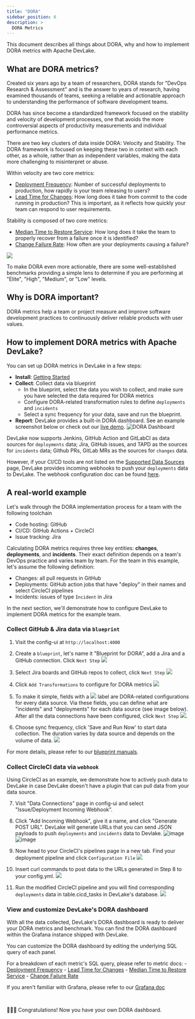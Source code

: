 ```yaml
---
title: "DORA"
sidebar_position: 6
description: >
  DORA Metrics
---
```



This document describes all things about DORA, why and how to implement DORA metrics with Apache DevLake.

## What are DORA metrics?
Created six years ago by a team of researchers, DORA stands for "DevOps Research & Assessment" and is the answer to years of research, having examined thousands of teams, seeking a reliable and actionable approach to understanding the performance of software development teams.

DORA has since become a standardized framework focused on the stability and velocity of development processes, one that avoids the more controversial aspects of productivity measurements and individual performance metrics.

There are two key clusters of data inside DORA: Velocity and Stability. The DORA framework is focused on keeping these two in context with each other, as a whole, rather than as independent variables, making the data more challenging to misinterpret or abuse. 

Within velocity are two core metrics: 
- [Deployment Frequency](https://devlake.apache.org/docs/Metrics/DeploymentFrequency): Number of successful deployments to production, how rapidly is your team releasing to users?
- [Lead Time for Changes](https://devlake.apache.org/docs/Metrics/LeadTimeForChanges): How long does it take from commit to the code running in production? This is important, as it reflects how quickly your team can respond to user requirements.

Stability is composed of two core metrics:
- [Median Time to Restore Service](https://devlake.apache.org/docs/Metrics/MTTR): How long does it take the team to properly recover from a failure once it is identified?
- [Change Failure Rate](https://devlake.apache.org/docs/Metrics/CFR): How often are your deployments causing a failure?

![](https://i.imgur.com/71EUflb.png)

To make DORA even more actionable, there are some well-established benchmarks providing a simple lens to determine if you are performing at "Elite", "High", "Medium", or "Low" levels. 

## Why is DORA important?
DORA metrics help a team or project measure and improve software development practices to continuously deliver reliable products with user values.


## How to implement DORA metrics with Apache DevLake?

You can set up DORA metrics in DevLake in a few steps:
- **Install**: [Getting Started](https://devlake.apache.org/docs/GettingStarted)
- **Collect**: Collect data via blueprint
    - In the blueprint, select the data you wish to collect, and make sure you have selected the data required for DORA metrics
    - Configure DORA-related transformation rules to define `deployments` and `incidents`
    - Select a sync frequency for your data, save and run the blueprint.
- **Report**: DevLake provides a built-in DORA dashboard. See an example screenshot below or check out our [live demo](https://grafana-lake.demo.devlake.io/grafana/d/qNo8_0M4z/dora?orgId=1).
![DORA Dashboard](https://i.imgur.com/y1pUIsk.png)

DevLake now supports Jenkins, GitHub Action and GitLabCI as data sources for `deployments` data; Jira, GitHub issues, and TAPD as the sources for `incidents` data; Github PRs, GitLab MRs as the sources for `changes` data.

However, if your CI/CD tools are not listed on the [Supported Data Sources](https://devlake.apache.org/docs/SupportedDataSources) page, DevLake provides incoming webhooks to push your `deployments` data to DevLake. The webhook configuration doc can be found [here](https://devlake.apache.org/docs/UserManuals/ConfigUI/webhook/).


## A real-world example

Let's walk through the DORA implementation process for a team with the following toolchain

- Code hosting: GitHub
- CI/CD: GitHub Actions + CircleCI
- Issue tracking: Jira

Calculating DORA metrics requires three key entities: **changes**, **deployments**, and **incidents**. Their exact definition depends on a team's DevOps practice and varies team by team. For the team in this example, let's assume the following definition:

- Changes: all pull requests in GitHub
- Deployments: GitHub action jobs that have "deploy" in their names and select CircleCI pipelines
- Incidents: issues of type `Incident` in Jira

In the next section, we'll demonstrate how to configure DevLake to implement DORA metrics for the example team.

### Collect GitHub & Jira data via `blueprint`
1. Visit the config-ui at `http://localhost:4000`
2. Create a `blueprint`, let's name it "Blueprint for DORA", add a Jira and a GitHub connection. Click `Next Step`
![](https://i.imgur.com/lpPRZ6v.png)
3. Select Jira boards and GitHub repos to collect, click `Next Step`
![](https://i.imgur.com/Ko38n6J.png)
4. Click `Add Transformations` to configure for DORA metrics
![](https://i.imgur.com/Lhcu2DE.png)
5. To make it simple, fields with a ![](https://i.imgur.com/rrLopFx.png) label are DORA-related configurations for every data source. Via these fields, you can define what are "incidents" and "deployments" for each data source (see image below). After all the data connections have been configured, click `Next Step`
![](https://i.imgur.com/newUvp0.png). 

6. Choose sync frequency, click 'Save and Run Now' to start data collection. The duration varies by data source and depends on the volume of data.
![](https://i.imgur.com/zPkfzGr.png)

For more details, please refer to our [blueprint manuals]( https://devlake.apache.org/docs/UserManuals/ConfigUI/Tutorial).

### Collect CircleCI data via `webhook`

Using CircleCI as an example, we demonstrate how to actively push data to DevLake in case DevLake doesn't have a plugin that can pull data from your data source.

7. Visit "Data Connections" page in config-ui and select "Issue/Deployment Incoming Webhook".

8. Click "Add Incoming Webhook", give it a name, and click "Generate POST URL". DevLake will generate URLs that you can send JSON payloads to push `deployments` and `incidents` data to Devlake.
![image](https://user-images.githubusercontent.com/3294100/191309840-460fbc9c-15a1-4b12-a510-9ed5ccd8f2b0.png)
![image](https://user-images.githubusercontent.com/3294100/191400110-327c153f-b236-47e3-88cc-85bf8fcae310.png)

9. Now head to your CircleCI's pipelines page in a new tab. Find your deployment pipeline and click `Configuration File`
![](https://i.imgur.com/XwPzmyk.png)

10. Insert curl commands to post data to the URLs generated in Step 8 to your config.yml. 
![](https://i.imgur.com/IUpb0dZ.jpg)

11. Run the modified CircleCI pipeline and you will find corresponding `deployments` data in table.cicd_tasks in DevLake's database.
![](https://i.imgur.com/4g1Cb2B.png)

### View and customize DevLake's DORA dashboard 

With all the data collected, DevLake's DORA dashboard is ready to deliver your DORA metrics and benchmark. You can find the DORA dashboard within the Grafana instance shipped with DevLake.

You can customize the DORA dashboard by editing the underlying SQL query of each panel.

For a breakdown of each metric's SQL query, please refer to metric docs:
    - [Deployment Frequency](https://devlake.apache.org/docs/Metrics/DeploymentFrequency)
    - [Lead Time for Changes](https://devlake.apache.org/docs/Metrics/LeadTimeForChanges)
    - [Median Time to Restore Service](https://devlake.apache.org/docs/Metrics/MTTR)
    - [Change Failure Rate](https://devlake.apache.org/docs/Metrics/CFR)

If you aren't familiar with Grafana, please refer to our [Grafana doc](./Dashboards/GrafanaUserGuide.md)

<br/>

:tada::tada::tada: Congratulations! Now you have your own DORA dashboard. 

<br/><br/><br/>


